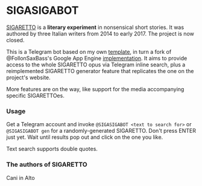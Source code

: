 # SIGASIGABOT

[SIGARETTO](http://sigaretto.org) is a **literary experiment** in nonsensical short stories.
It was authored by three Italian writers from 2014 to early 2017. The project is now closed.

This is a Telegram bot based on my own [template](https://github.com/kolmogorov42/python-telegram-bot-GAE), in turn a fork of @FollonSaxBass's Google App Engine [implementation](https://github.com/FollonSaxBass/python-telegram-bot-GAE).
It aims to provide access to the whole SIGARETTO opus via Telegram inline search, plus a reimplemented SIGARETTO generator feature that replicates the one on the project's website.

More features are on the way, like support for the media accompanying specific SIGARETTOes.

### Usage

Get a Telegram account and invoke
`@SIGASIGABOT <text to search for>`
or 
`@SIGASIGABOT gen`
for a randomly-generated SIGARETTO. Don't press ENTER just yet. Wait until results pop out and click on the one you like.

Text search supports double quotes.

### The authors of SIGARETTO
Cani in Alto
